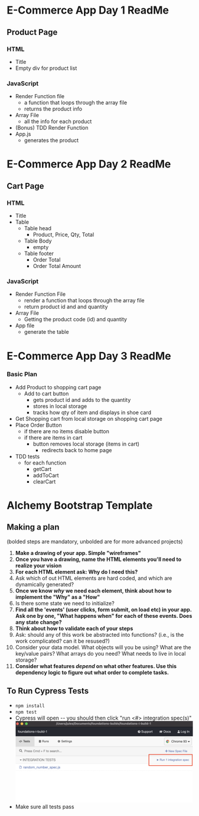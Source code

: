 # E-Commerce App Day 1 ReadMe

## Product Page

### HTML
* Title
* Empty div for product list

### JavaScript
* Render Function file
    * a function that loops through the array file
    * returns the product info
* Array File
    * all the info for each product
* (Bonus) TDD Render Function
* App.js 
    * generates the product


# E-Commerce App Day 2 ReadMe

## Cart Page

### HTML 
* Title
* Table
    * Table head 
        * Product, Price, Qty, Total
    * Table Body
        * empty
    * Table footer
        * Order Total
        * Order Total Amount

### JavaScript
* Render Function File
    * render a function that loops through the array file
    * return product id and and quantity 
* Array File
    * Getting the product code (id) and quantity 
* App file 
    * generate the table


# E-Commerce App Day 3 ReadMe

### Basic Plan
* Add Product to shopping cart page
    * Add to cart button
        * gets product id and adds to the quantity
        * stores in local storage
        * tracks how qty of item and displays in shoe card
* Get Shopping cart from local storage on shopping cart page
* Place Order Button
    * if there are no items disable button
    * if there are items in cart 
        * button removes local storage (items in cart)
            * redirects back to home page
* TDD tests
    * for each function
        * getCart
        * addToCart
        * clearCart






# Alchemy Bootstrap Template

## Making a plan

(bolded steps are mandatory, unbolded are for more advanced projects)

1) **Make a drawing of your app. Simple "wireframes"**
2) **Once you have a drawing, name the HTML elements you'll need to realize your vision**
3) **For each HTML element ask: Why do I need this?**
4) Ask which of out HTML elements are hard coded, and which are dynamically generated?
5) **Once we know _why_ we need each element, think about how to implement the "Why" as a "How"**
6) Is there some state we need to initialize?
7) **Find all the 'events' (user clicks, form submit, on load etc) in your app. Ask one by one, "What happens when" for each of these events. Does any state change?**
8) **Think about how to validate each of your steps**
9) Ask: should any of this work be abstracted into functions? (i.e., is the work complicated? can it be resused?)
10) Consider your data model. What objects will you be using? What are the key/value pairs? What arrays do you need? What needs to live in local storage?
11) **Consider what features _depend_ on what other features. Use this dependency logic to figure out what order to complete tasks.**


## To Run Cypress Tests
* `npm install`
* `npm test`
* Cypress will open -- you should then click "run <#> integration spec(s)"
    ![](cypress.png)
* Make sure all tests pass